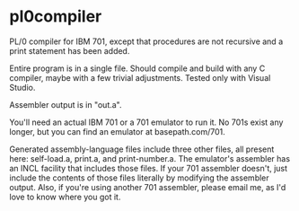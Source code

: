 # pl0compiler
PL/0 compiler for IBM 701, except that procedures are not recursive and a print statement has been added.

Entire program is in a single file. Should compile and build with any C compiler, maybe with a few trivial adjustments. Tested only with Visual Studio.

Assembler output is in "out.a".

You'll need an actual IBM 701 or a 701 emulator to run it. No 701s exist any longer, but you can find an emulator at
basepath.com/701.

Generated assembly-language files include three other files, all present here: self-load.a, print.a, and print-number.a. The emulator's assembler has an INCL facility that includes those files. If your 701 assembler doesn't, just include the contents of those files literally by modifying the assembler output. Also, if you're using another 701 assembler, please email me, as I'd love to know where you got it.

